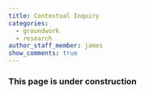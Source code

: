 ```yaml
---
title: Contextual Inquiry
categories:
  - groundwork
  - research
author_staff_member: james
show_comments: true
---
```


### This page is under construction
